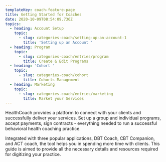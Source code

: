 ```yaml
---
templateKey: coach-feature-page
title: Getting Started for Coaches
date: 2020-10-09T08:54:09.736Z
topics:
  - heading: Account Setup
    topic:
      - slug: categories-coach/setting-up-an-account-1
        title: 'Setting up an Account '
  - heading: Program
    topic:
      - slug: categories-coach/entries/program
        title: Create & Edit Programs
  - heading: 'Cohort '
    topic:
      - slug: categories-coach/cohort
        title: Cohorts Management
  - heading: Marketing
    topic:
      - slug: categories-coach/entries/marketing
        title: Market your Services
---
```

HealthCoach provides a platform to connect with your clients and successfully deliver your services. Set up a group and individual programs, accept payments, sign contracts - everything needed to run a successful behavioral health coaching practice.

Integrated with three popular applications, DBT Coach, CBT Companion, and ACT coach, the tool helps you in spending more time with clients. This guide is aimed to provide all the necessary details and resources required for digitizing your practice.
